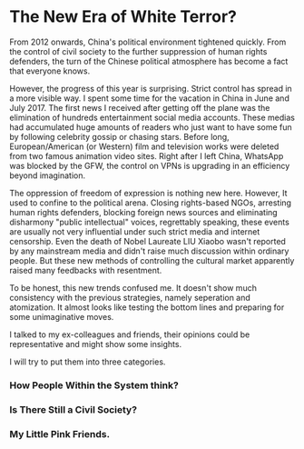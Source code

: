 # The New Era of White Terror?

From 2012 onwards, China's political environment tightened quickly. From the control of civil society to the further suppression of human rights defenders, the turn of the Chinese political atmosphere has become a fact that everyone knows.

However, the progress of this year is surprising. Strict control has spread in a more visible way. I spent some time for the vacation in China in June and July 2017. The first news I received after getting off the plane was the elimination of hundreds entertainment social media accounts. These medias had accumulated huge amounts of readers who just want to have some fun by following celebrity gossip or chasing stars. Before long, European/American (or Western) film and television works were deleted from two famous animation video sites. Right after I left China, WhatsApp was blocked by the GFW, the control on VPNs is upgrading in an efficiency beyond imagination.

The oppression of freedom of expression is nothing new here. However, It used to confine to the political arena. Closing rights-based NGOs, arresting human rights defenders, blocking foreign news sources and eliminating disharmony "public intellectual" voices, regrettably speaking, these events are usually not very influential under such strict media and internet censorship. Even the death of Nobel Laureate LIU Xiaobo wasn't reported by any mainstream media and didn't raise much discussion within ordinary people. But these new methods of controlling the cultural market apparently raised many feedbacks with resentment.

To be honest, this new trends confused me. It doesn't show much consistency with the previous strategies, namely seperation and atomization. It almost looks like testing the bottom lines and preparing for some unimaginative moves.

I talked to my ex-colleagues and friends, their opinions could be representative and might show some insights. 

I will try to put them into three categories.

### How People Within the System think?

### Is There Still a Civil Society?

### My Little Pink Friends.


